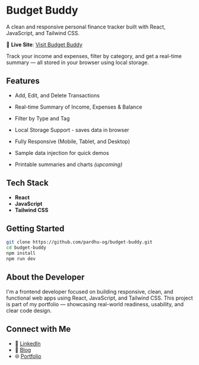 # Budget Buddy

A clean and responsive personal finance tracker built with React, JavaScript, and Tailwind CSS.

🔗 **Live Site**: [Visit Budget Buddy](https://budget-buddy-three-tau.vercel.app/)

Track your income and expenses, filter by category, and get a real-time summary — all stored in your browser using local storage.


## Features

- Add, Edit, and Delete Transactions

- Real-time Summary of Income, Expenses & Balance

- Filter by Type and Tag

- Local Storage Support - saves data in browser

- Fully Responsive (Mobile, Tablet, and Desktop)

- Sample data injection for quick demos

- Printable summaries and charts *(upcoming)*


## Tech Stack

- **React**
- **JavaScript**
- **Tailwind CSS**


## Getting Started

```bash
git clone https://github.com/pardhu-og/budget-buddy.git
cd budget-buddy
npm install
npm run dev
```

## About the Developer

I'm a frontend developer focused on building responsive, clean, and functional web apps using React, JavaScript, and Tailwind CSS. This project is part of my portfolio — showcasing real-world readiness, usability, and clear code design.


## Connect with Me

- 🔗 [LinkedIn](https://www.linkedin.com/in/pardhasaradhi-alaparthi-203786371)
- 📝 [Blog](https://dialogue-with-machine-a-coders-journey.hashnode.dev/)
- 🌐 [Portfolio](https://portfolio-site-pardhasaradhi-alaparthis-projects.vercel.app/)